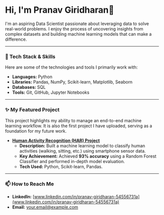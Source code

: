 # Hi, I'm Pranav Giridharan👋

I'm an aspiring Data Scientist passionate about leveraging data to solve real-world problems. I enjoy the process of uncovering insights from complex datasets and building machine learning models that can make a difference.

---

### 🔧 Tech Stack & Skills

Here are some of the technologies and tools I primarily work with:

*   **Languages:** Python
*   **Libraries:** Pandas, NumPy, Scikit-learn, Matplotlib, Seaborn
*   **Databases:** SQL
*   **Tools:** Git, GitHub, Jupyter Notebooks

---

### ✨ My Featured Project

This project highlights my ability to manage an end-to-end machine learning workflow. It is also the first project I have uploaded, serving as a foundation for my future work.

*   **[Human Activity Recognition (HAR) Project](https://github.com/[your-username]/[your-repo-name])**
    *   **Description:** Built a machine learning model to classify human activities (walking, sitting, etc.) using smartphone sensor data.
    *   **Key Achievement:** Achieved **93% accuracy** using a Random Forest Classifier and performed in-depth model evaluation.
    *   **Tech Used:** Python, Scikit-learn, Pandas.

---
### 📫 How to Reach Me

*   **LinkedIn:** [www.linkedin.com/in/pranav-giridharan-54556731a](www.linkedin.com/in/pranav-giridharan-54556731a)
*   **Email:** your.email@example.com

<!--
**Pranav-261/Pranav-261** is a ✨ _special_ ✨ repository because its `README.md` (this file) appears on your GitHub profile.

Here are some ideas to get you started:

- 🔭 I’m currently working on ...
- 🌱 I’m currently learning ...
- 👯 I’m looking to collaborate on ...
- 🤔 I’m looking for help with ...
- 💬 Ask me about ...
- 📫 How to reach me: ...
- 😄 Pronouns: ...
- ⚡ Fun fact: ...
-->
